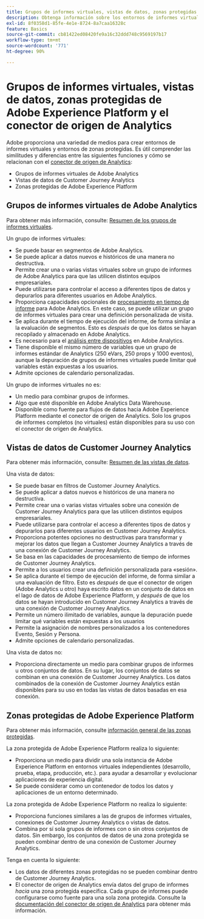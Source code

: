 ```yaml
---
title: Grupos de informes virtuales, vistas de datos, zonas protegidas de Adobe Experience Platform y el conector de origen de Analytics
description: Obtenga información sobre los entornos de informes virtuales y los de zonas protegidas.
exl-id: 8f0358d1-85fe-4e1e-8724-8a7caa16328c
feature: Basics
source-git-commit: cb81422ed08420fe9a16c32ddd748c9569197b17
workflow-type: tm+mt
source-wordcount: '771'
ht-degree: 90%

---
```


# Grupos de informes virtuales, vistas de datos, zonas protegidas de Adobe Experience Platform y el conector de origen de Analytics

Adobe proporciona una variedad de medios para crear entornos de informes virtuales y entornos de zonas protegidas. Es útil comprender las similitudes y diferencias entre las siguientes funciones y cómo se relacionan con el [conector de origen de Analytics](https://experienceleague.adobe.com/docs/experience-platform/sources/ui-tutorials/create/adobe-applications/analytics.html?lang=es):

* Grupos de informes virtuales de Adobe Analytics
* Vistas de datos de Customer Journey Analytics
* Zonas protegidas de Adobe Experience Platform

## Grupos de informes virtuales de Adobe Analytics

Para obtener más información, consulte: [Resumen de los grupos de informes virtuales](https://experienceleague.adobe.com/docs/analytics/components/virtual-report-suites/vrs-about.html?lang=es).

Un grupo de informes virtuales:

* Se puede basar en segmentos de Adobe Analytics.
* Se puede aplicar a datos nuevos e históricos de una manera no destructiva.
* Permite crear una o varias vistas virtuales sobre un grupo de informes de Adobe Analytics para que las utilicen distintos equipos empresariales.
* Puede utilizarse para controlar el acceso a diferentes tipos de datos y depurarlos para diferentes usuarios en Adobe Analytics.
* Proporciona capacidades opcionales de [procesamiento en tiempo de informe](https://experienceleague.adobe.com/docs/analytics/components/virtual-report-suites/vrs-report-time-processing.html?lang=es) para Adobe Analytics. En este caso, se puede utilizar un grupo de informes virtuales para crear una definición personalizada de visita.
* Se aplica durante el tiempo de ejecución del informe, de forma similar a la evaluación de segmentos. Esto es _después_ de que los datos se hayan recopilado y almacenado en Adobe Analytics.
* Es necesario para el [análisis entre dispositivos](https://experienceleague.adobe.com/docs/analytics/components/cda/overview.html?lang=es) en Adobe Analytics.
* Tiene disponible el mismo número de variables que un grupo de informes estándar de Analytics (250 eVars, 250 props y 1000 eventos), aunque la depuración de grupos de informes virtuales puede limitar qué variables están expuestas a los usuarios.
* Admite opciones de calendario personalizadas.

Un grupo de informes virtuales no es:

* Un medio para combinar grupos de informes.
* Algo que esté disponible en Adobe Analytics Data Warehouse.
* Disponible como fuente para flujos de datos hacia Adobe Experience Platform mediante el conector de origen de Analytics. Solo los grupos de informes completos (no virtuales) están disponibles para su uso con el conector de origen de Analytics.


## Vistas de datos de Customer Journey Analytics

Para obtener más información, consulte: [Resumen de las vistas de datos](https://experienceleague.adobe.com/docs/analytics-platform/using/cja-dataviews/data-views.html?lang=es).

Una vista de datos:

* Se puede basar en filtros de Customer Journey Analytics.
* Se puede aplicar a datos nuevos e históricos de una manera no destructiva.
* Permite crear una o varias vistas virtuales sobre una conexión de Customer Journey Analytics para que las utilicen distintos equipos empresariales.
* Puede utilizarse para controlar el acceso a diferentes tipos de datos y depurarlos para diferentes usuarios en Customer Journey Analytics.
* Proporciona potentes opciones no destructivas para transformar y mejorar los datos que llegan a Customer Journey Analytics a través de una conexión de Customer Journey Analytics.
* Se basa en las capacidades de procesamiento de tiempo de informes de Customer Journey Analytics.
* Permite a los usuarios crear una definición personalizada para «sesión».
* Se aplica durante el tiempo de ejecución del informe, de forma similar a una evaluación de filtro. Esto es _después_ de que el conector de origen (Adobe Analytics u otro) haya escrito datos en un conjunto de datos en el lago de datos de Adobe Experience Platform, y _después_ de que los datos se hayan introducido en Customer Journey Analytics a través de una conexión de Customer Journey Analytics.
* Permite un número ilimitado de variables, aunque la depuración puede limitar qué variables están expuestas a los usuarios
* Permite la asignación de nombres personalizados a los contenedores Evento, Sesión y Persona.
* Admite opciones de calendario personalizadas.

Una vista de datos no:

* Proporciona directamente un medio para combinar grupos de informes u otros conjuntos de datos. En su lugar, los conjuntos de datos se combinan en una conexión de Customer Journey Analytics. Los datos combinados de la conexión de Customer Journey Analytics están disponibles para su uso en todas las vistas de datos basadas en esa conexión.

## Zonas protegidas de Adobe Experience Platform

Para obtener más información, consulte [información general de las zonas protegidas](https://experienceleague.adobe.com/docs/experience-platform/sandbox/home.html?lang=es).

La zona protegida de Adobe Experience Platform realiza lo siguiente:

* Proporciona un medio para dividir una sola instancia de Adobe Experience Platform en entornos virtuales independientes (desarrollo, prueba, etapa, producción, etc.). para ayudar a desarrollar y evolucionar aplicaciones de experiencia digital.
* Se puede considerar como un contenedor de todos los datos y aplicaciones de un entorno determinado.

La zona protegida de Adobe Experience Platform no realiza lo siguiente:

* Proporciona funciones similares a las de grupos de informes virtuales, conexiones de Customer Journey Analytics o vistas de datos.
* Combina por sí sola grupos de informes con o sin otros conjuntos de datos. Sin embargo, los conjuntos de datos de una zona protegida se pueden combinar dentro de una conexión de Customer Journey Analytics.

Tenga en cuenta lo siguiente:

* Los datos de diferentes zonas protegidas no se pueden combinar dentro de Customer Journey Analytics.
* El conector de origen de Analytics envía datos del grupo de informes _hacia_ una zona protegida específica. Cada grupo de informes puede configurarse como fuente para una sola zona protegida. Consulte la [documentación del conector de origen de Analytics](https://experienceleague.adobe.com/docs/experience-platform/sources/ui-tutorials/create/adobe-applications/analytics.html?lang=es) para obtener más información.
